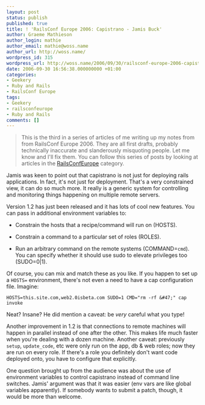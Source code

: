 ```yaml
---
layout: post
status: publish
published: true
title: ! 'RailsConf Europe 2006: Capistrano - Jamis Buck'
author: Graeme Mathieson
author_login: mathie
author_email: mathie@woss.name
author_url: http://woss.name/
wordpress_id: 315
wordpress_url: http://woss.name/2006/09/30/railsconf-europe-2006-capistrano-jamis-buck/
date: 2006-09-30 16:56:38.000000000 +01:00
categories:
- Geekery
- Ruby and Rails
- RailsConf Europe
tags:
- Geekery
- railsconfeurope
- Ruby and Rails
comments: []
---
```

> This is the third in a series of articles of me writing up my notes from
> from RailsConf Europe 2006. They are all first drafts, probably
> technically inaccurate and slanderously misquoting people. Let me know
> and I'll fix them.  You can follow this series of posts by looking at
> articles in the [RailsConfEurope](&#47;index.php?s=RailsConf+Europe+2006)
> category.

Jamis was keen to point out that capistrano is not just for deploying rails
applications. In fact, it's not just for deployment. That's a very constrained
view, it can do so much more. It really is a generic system for controlling
and monitoring things happening on multiple remote servers.

Version 1.2 has just been released and it has lots of cool new features. You
can pass in additional environment variables to:

* Constrain the hosts that a recipe&#47;command will run on (HOSTS).

* Constrain a command to a particular set of roles (ROLES).

* Run an arbitrary command on the remote systems (COMMAND=`cmd`). You can
  specify whether it should use sudo to elevate privileges too (SUDO=0|1).

Of course, you can mix and match these as you like. If you happen to set up a
`HOSTS=` environment, there's not even a need to have a cap configuration
file. Imagine:

    HOSTS=this.site.com,web2.0isbeta.com SUDO=1 CMD="rm -rf &#47;" cap invoke

Neat? Insane? He did mention a caveat: be *very* careful what you type!

Another improvement in 1.2 is that connections to remote machines will happen
in parallel instead of one after the other. This makes life much faster when
you're dealing with a dozen machine. Another caveat: previously `setup`,
`update_code`, etc were only run on the app, db & web roles; now they are run
on every role. If there's a role you definitely don't want code deployed onto,
you have to configure that explicitly.

One question brought up from the audience was about the use of environment
variables to control capistrano instead of command line switches. Jamis'
argument was that it was easier (env vars are like global variables
apparently). If somebody wants to submit a patch, though, it would be more
than welcome.
